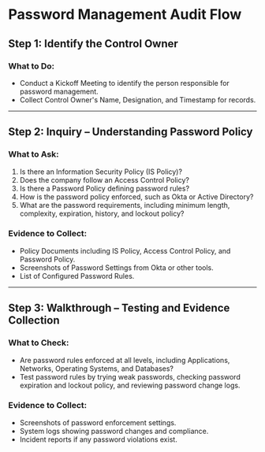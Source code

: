 # Password Management Audit Flow

## Step 1: Identify the Control Owner
### What to Do:
- Conduct a Kickoff Meeting to identify the person responsible for password management.
- Collect Control Owner's Name, Designation, and Timestamp for records.

---

## Step 2: Inquiry – Understanding Password Policy
### What to Ask:
1. Is there an Information Security Policy (IS Policy)?
2. Does the company follow an Access Control Policy?
3. Is there a Password Policy defining password rules?
4. How is the password policy enforced, such as Okta or Active Directory?
5. What are the password requirements, including minimum length, complexity, expiration, history, and lockout policy?

### Evidence to Collect:
- Policy Documents including IS Policy, Access Control Policy, and Password Policy.
- Screenshots of Password Settings from Okta or other tools.
- List of Configured Password Rules.

---

## Step 3: Walkthrough – Testing and Evidence Collection
### What to Check:
- Are password rules enforced at all levels, including Applications, Networks, Operating Systems, and Databases?
- Test password rules by trying weak passwords, checking password expiration and lockout policy, and reviewing password change logs.

### Evidence to Collect:
- Screenshots of password enforcement settings.
- System logs showing password changes and compliance.
- Incident reports if any password violations exist.
